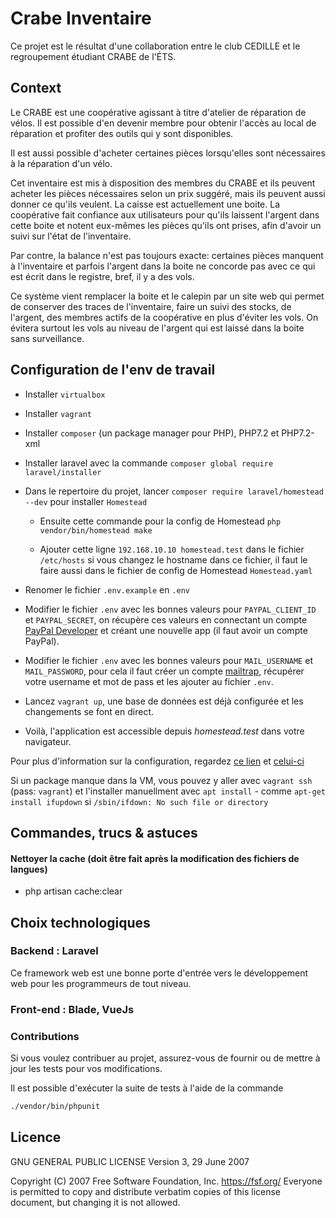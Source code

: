 # Crabe Inventaire

Ce projet est le résultat d'une collaboration entre le club CEDILLE et le regroupement étudiant CRABE de l'ÉTS.

## Context

Le CRABE est une coopérative agissant à titre d'atelier de réparation de vélos. Il est possible d'en devenir
membre pour obtenir l'accès au local de réparation et profiter des outils qui y sont disponibles.

Il est aussi possible d'acheter certaines pièces lorsqu'elles sont nécessaires à la réparation d'un vélo.

Cet inventaire est mis à disposition des membres du CRABE et ils peuvent acheter les pièces
nécessaires selon un prix suggéré, mais ils peuvent aussi donner ce qu'ils veulent. La caisse est actuellement
une boite. La coopérative fait confiance aux utilisateurs pour qu'ils laissent l'argent dans cette boite et notent
eux-mêmes les pièces qu'ils ont prises, afin d'avoir un suivi sur l'état de l'inventaire.

Par contre, la balance n'est pas toujours exacte: certaines pièces manquent à l'inventaire et parfois l'argent dans
la boite ne concorde pas avec ce qui est écrit dans le registre, bref, il y a des vols.

Ce système vient remplacer la boite et le calepin par un site web qui permet de conserver des traces de l'inventaire, faire un suivi des stocks, de l'argent, des membres actifs de la coopérative en plus d'éviter
les vols. On évitera surtout les vols au niveau de l'argent qui est laissé dans la boite sans surveillance.

## Configuration de l'env de travail

- Installer `virtualbox`

- Installer `vagrant`

- Installer `composer` (un package manager pour PHP), PHP7.2 et PHP7.2-xml

- Installer laravel avec la commande `composer global require laravel/installer`

- Dans le repertoire du projet, lancer `composer require laravel/homestead --dev` pour installer `Homestead`

  - Ensuite cette commande pour la config de Homestead `php vendor/bin/homestead make`

  - Ajouter cette ligne `192.168.10.10 homestead.test` dans le fichier `/etc/hosts` si vous changez le hostname dans ce fichier, il faut le faire aussi dans le fichier de config de Homestead `Homestead.yaml`

- Renomer le fichier `.env.example` en `.env`

- Modifier le fichier `.env` avec les bonnes valeurs pour `PAYPAL_CLIENT_ID` et `PAYPAL_SECRET`, on récupère ces valeurs en connectant un compte [PayPal Developer](https://developer.paypal.com/) et créant une nouvelle app (il faut avoir un compte PayPal).

- Modifier le fichier `.env` avec les bonnes valeurs pour `MAIL_USERNAME` et `MAIL_PASSWORD`, pour cela il faut créer un compte [mailtrap](https://mailtrap.io/), récupérer votre username et mot de pass et les ajouter au fichier `.env`.

- Lancez `vagrant up`, une base de données est déjà configurée et les changements se font en direct.

- Voilà, l'application est accessible depuis _homestead.test_ dans votre navigateur.

Pour plus d'information sur la configuration, regardez [ce lien](https://laravel.com/docs/5.8/homestead) et [celui-ci](https://laravel.com/docs/5.8)

Si un package manque dans la VM, vous pouvez y aller avec `vagrant ssh` (pass: `vagrant`) et l'installer manuellment avec `apt install` - comme `apt-get install ifupdown` si `/sbin/ifdown: No such file or directory`

## Commandes, trucs & astuces

#### Nettoyer la cache (doit être fait après la modification des fichiers de langues)

- php artisan cache:clear

## Choix technologiques

### Backend : Laravel

Ce framework web est une bonne porte d'entrée vers le développement web pour les programmeurs de tout niveau.

### Front-end : Blade, VueJs

### Contributions

Si vous voulez contribuer au projet, assurez-vous de fournir ou de mettre à jour les tests pour vos modifications.

Il est possible d'exécuter la suite de tests à l'aide de la commande

```bash
./vendor/bin/phpunit
```

## Licence

GNU GENERAL PUBLIC LICENSE
Version 3, 29 June 2007

Copyright (C) 2007 Free Software Foundation, Inc. <https://fsf.org/>
Everyone is permitted to copy and distribute verbatim copies
of this license document, but changing it is not allowed.
